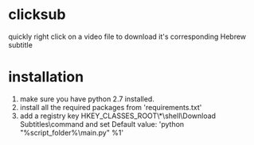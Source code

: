 # clicksub
quickly right click on a video file to download it's corresponding Hebrew subtitle
# installation
1. make sure you have python 2.7 installed.  
2. install all the required packages from 'requirements.txt'  
3. add a registry key HKEY_CLASSES_ROOT\\*\shell\Download Subtitles\command and set Default value: 'python "%script_folder%\main.py" %1'
